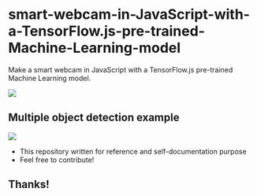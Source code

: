 # smart-webcam-in-JavaScript-with-a-TensorFlow.js-pre-trained-Machine-Learning-model
Make a smart webcam in JavaScript with a TensorFlow.js pre-trained Machine Learning model.

<img src="https://i.imgur.com/twCYyKw.png">

## Multiple object detection example

<img src="https://i.imgur.com/YYoVvai.jpeg">

<br>

* This repository written for reference and self-documentation purpose
* Feel free to contribute!

## Thanks!
